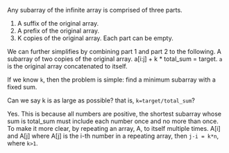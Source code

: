 Any subarray of the infinite array is comprised of three parts.
1. A suffix of the original array.
2. A prefix of the original array.
3. K copies of the original array.
Each part can be empty.

We can further simplifies by combining part 1 and part 2 to the following.
A subarray of two copies of the original array.
a[i:j] + k * total_sum = target. `a` is the original array concatenated to itself.

If we know `k`, then the problem is simple: find a minimum subarray with a fixed sum. 

Can we say k is as large as possible? that is, `k=target/total_sum`? 

Yes. This is because all numbers are positive, the shortest subarray whose sum is 
total_sum must include each number once and no more than once. 
To make it more clear, by repeating an array, A, to itself multiple times. 
A[i] and A[j] where A[j] is the i-th number in a repeating array, then 
`j-i = k*n`, where `k>1`.
